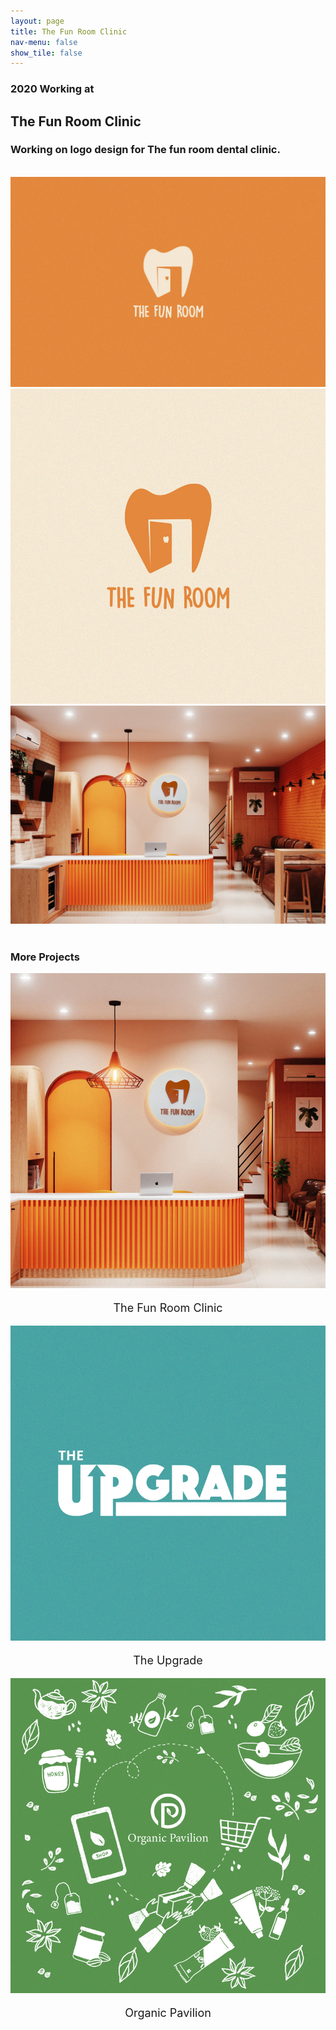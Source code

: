 ```yaml
---
layout: page
title: The Fun Room Clinic
nav-menu: false
show_tile: false
---
```


<div id="main" class="alt">
    <!-- One -->
    <section id="one">
        <div class="inner text-black">
            <h3 class="text-black text-no-margin no-font-weight">2020 Working at</h3>
            <h1 class="text-color-main text-no-margin text-line">The Fun Room Clinic</h1>
            <h3 class="text-black text-no-margin no-font-weight">Working on logo design for The fun room dental clinic.</h3>
            <br>
            <div class="container" style="text-align: center;">
                <img src="./assets/images/the-fun-room-cover-1200x800px.jpg">
            </div>
            <div class="container" style="text-align: center;">
                <img src="./assets/images/the-fun-room-logo-800x800px.jpg">
            </div>
            <div class="container" style="text-align: center;">
                <img src="./assets/images/the-fun-room-clinic.jpg">
            </div>
            <br>
            <h3 class="text-color-main text-line">More Projects</h3>
            <div class="row row-flex">
                <div class="3u 12u$(small)">
                    <div class="container" >
                        <img src="./assets/images/the-fun-room-dental-clinic-800x800px.jpg">
                        <p style="text-align: center;font-size: large;">The Fun Room Clinic</p>
                    </div>
                </div>
                <div class="3u 12u$(small)">
                    <div class="container" >
                        <img src="./assets/images/the-upgrade-800x800px.jpg">
                        <p style="text-align: center;font-size: large;">The Upgrade</p>
                    </div>
                </div>
                <div class="3u 12u$(small)">
                    <div class="container" >
                        <img src="./assets/images/organic-pavilion-cover-800x800px.jpg">
                        <p style="text-align: center;font-size: large;">Organic Pavilion</p>
                    </div>
                </div>
            </div>
        </div>
    </section>
</div>